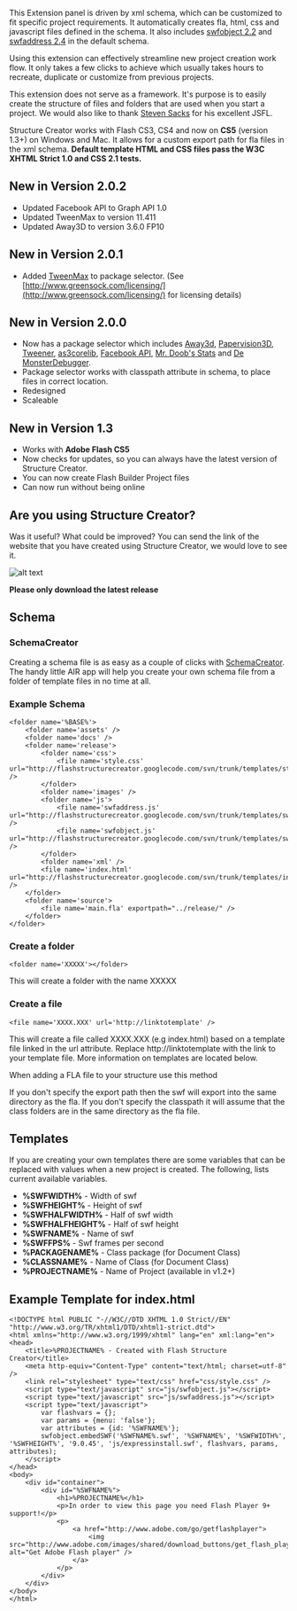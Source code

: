 This Extension panel is driven by xml schema, which can be customized to fit specific project requirements. It automatically creates fla, html, css and javascript files 
defined in the schema. It also includes [swfobject 2.2](http://code.google.com/p/swfobject/) and [swfaddress 2.4](http://www.asual.com/swfaddress/) in the default schema. 

Using this extension can effectively streamline new project creation work flow. It only takes a few clicks to achieve which usually takes hours to recreate, duplicate or 
customize from previous projects.

This extension does not serve as a framework. It's purpose is to easily create the structure of files and folders that are used when you start a project. We would also 
like to thank [Steven Sacks](http://www.stevensacks.net/) for his excellent JSFL.

Structure Creator works with Flash CS3, CS4 and now on **CS5** (version 1.3+) on Windows and Mac.
It allows for a custom export path for fla files in the xml schema.
**Default template HTML and CSS files pass the W3C XHTML Strict 1.0 and CSS 2.1 tests.**

New in Version 2.0.2
--------------------
  - Updated Facebook API to Graph API 1.0
  - Updated TweenMax to version 11.411
  - Updated Away3D to version 3.6.0 FP10

New in Version 2.0.1
--------------------
  - Added [TweenMax](http://www.greensock.com/tweenmax/) to package selector. (See [http://www.greensock.com/licensing/](http://www.greensock.com/licensing/) for licensing details)

New in Version 2.0.0
--------------------
  - Now has a package selector which includes [Away3d](http://away3d.com), [Papervision3D](http://www.papervision3d.org/), [Tweener](http://code.google.com/p/tweener/), [as3corelib](http://github.com/mikechambers/as3corelib), [Facebook API](http://code.google.com/p/facebook-actionscript-api/), [Mr. Doob's Stats](http://github.com/mrdoob/Hi-ReS-Stats) and [De MonsterDebugger](http://demonsterdebugger.com/).
  - Package selector works with classpath attribute in schema, to place files in correct location.
  - Redesigned
  - Scaleable

New in Version 1.3
------------------
  - Works with **Adobe Flash CS5**
  - Now checks for updates, so you can always have the latest version of Structure Creator.
  - You can now create Flash Builder Project files
  - Can now run without being online


Are you using Structure Creator?
--------------------------------
Was it useful? What could be improved? You can send the link of the website 
that you have created using Structure Creator, we would love to see it.

![alt text](http://structurecreator.com/images/sc2.0.jpg "StructureCreator")

**Please only download the latest release**

Schema
------

### SchemaCreator
Creating a schema file is as easy as a couple of clicks with [SchemaCreator](http://github.com/nichmekof/SchemaCreator).
The handy little AIR app will help you create your own schema file from a folder of template files in no time at all.

### Example Schema
	<folder name='%BASE%'>
		<folder name='assets' />
		<folder name='docs' />
		<folder name='release'>
			<folder name='css'>
				<file name='style.css' url="http://flashstructurecreator.googlecode.com/svn/trunk/templates/style.css" />
			</folder>
			<folder name='images' />
			<folder name='js'>
				<file name='swfaddress.js' url="http://flashstructurecreator.googlecode.com/svn/trunk/templates/swfaddress.js" />
				<file name='swfobject.js' url="http://flashstructurecreator.googlecode.com/svn/trunk/templates/swfobject.js" />
			</folder>
			<folder name='xml' />
			<file name='index.html' url="http://flashstructurecreator.googlecode.com/svn/trunk/templates/index.html" />
		</folder>
		<folder name='source'>
			<file name='main.fla' exportpath="../release/" />
		</folder>
	</folder>



### Create a folder
	<folder name='XXXXX'></folder>

This will create a folder with the name XXXXX

### Create a file
	<file name='XXXX.XXX' url='http://linktotemplate' />

This will create a file called XXXX.XXX (e.g index.html) based on a template file linked in the url attribute. 
Replace http://linktotemplate with the link to your template file. More information on templates are located below.

When adding a FLA file to your structure use this method
	<file name='main.fla' exportpath="../release/" classpath="../classes/" />

If you don't specify the export path then the swf will export into the same directory as the fla.
If you don't specify the classpath it will assume that the class folders are in the same directory as the fla file.


Templates
---------
If you are creating your own templates there are some variables that can be replaced with values when a new project is created. 
The following, lists current available variables.

+ **%SWFWIDTH%** - Width of swf 
+ **%SWFHEIGHT%** - Height of swf
+ **%SWFHALFWIDTH%** - Half of swf width
+ **%SWFHALFHEIGHT%** - Half of swf height
+ **%SWFNAME%** - Name of swf
+ **%SWFFPS%** - Swf frames per second
+ **%PACKAGENAME%** - Class package (for Document Class)
+ **%CLASSNAME%** - Name of Class (for Document Class)
+ **%PROJECTNAME%** - Name of Project (available in v1.2+)

Example Template for index.html
-------------------------------
	<!DOCTYPE html PUBLIC "-//W3C//DTD XHTML 1.0 Strict//EN" "http://www.w3.org/TR/xhtml1/DTD/xhtml1-strict.dtd">
	<html xmlns="http://www.w3.org/1999/xhtml" lang="en" xml:lang="en">
	<head>
		<title>%PROJECTNAME% - Created with Flash Structure Creator</title>
		<meta http-equiv="Content-Type" content="text/html; charset=utf-8" />
		<link rel="stylesheet" type="text/css" href="css/style.css" />
		<script type="text/javascript" src="js/swfobject.js"></script>
		<script type="text/javascript" src="js/swfaddress.js"></script>
		<script type="text/javascript">
			var flashvars = {};
			var params = {menu: 'false'};
			var attributes = {id: '%SWFNAME%'};
			swfobject.embedSWF('%SWFNAME%.swf', '%SWFNAME%', '%SWFWIDTH%', '%SWFHEIGHT%', '9.0.45', 'js/expressinstall.swf', flashvars, params, attributes);
		</script>
	</head>
	<body>
		<div id="container">
			<div id="%SWFNAME%">
				<h1>%PROJECTNAME%</h1>
				<p>In order to view this page you need Flash Player 9+ support!</p>
				<p>
					<a href="http://www.adobe.com/go/getflashplayer">
						<img src="http://www.adobe.com/images/shared/download_buttons/get_flash_player.gif" alt="Get Adobe Flash player" />
					</a>
				</p>
			</div>
		</div>
	</body>
	</html>
